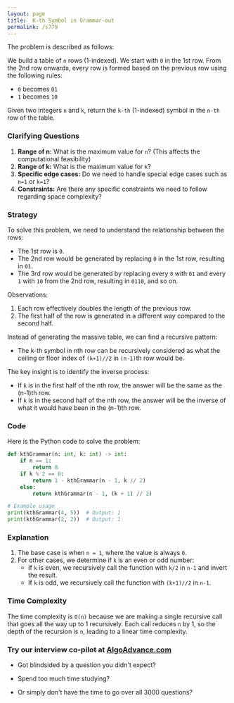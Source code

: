 ```yaml
---
layout: page
title:  K-th Symbol in Grammar-out
permalink: /s779
---
```


The problem is described as follows:

We build a table of `n` rows (1-indexed). We start with `0` in the 1st row. From the 2nd row onwards, every row is formed based on the previous row using the following rules:

- `0` becomes `01`
- `1` becomes `10`

Given two integers `n` and `k`, return the `k-th` (1-indexed) symbol in the `n-th` row of the table.

### Clarifying Questions

1. **Range of n:** What is the maximum value for `n`? (This affects the computational feasibility)
2. **Range of k:** What is the maximum value for `k`?
3. **Specific edge cases:** Do we need to handle special edge cases such as `n=1` or `k=1`?
4. **Constraints:** Are there any specific constraints we need to follow regarding space complexity?

### Strategy

To solve this problem, we need to understand the relationship between the rows:

- The 1st row is `0`.
- The 2nd row would be generated by replacing `0` in the 1st row, resulting in `01`.
- The 3rd row would be generated by replacing every `0` with `01` and every `1` with `10` from the 2nd row, resulting in `0110`, and so on.

Observations:
1. Each row effectively doubles the length of the previous row.
2. The first half of the row is generated in a different way compared to the second half.

Instead of generating the massive table, we can find a recursive pattern:
- The k-th symbol in nth row can be recursively considered as what the ceiling or floor index of `(k+1)//2` in `(n-1)`th row would be.

The key insight is to identify the inverse process:
- If `k` is in the first half of the nth row, the answer will be the same as the (n-1)th row.
- If `k` is in the second half of the nth row, the answer will be the inverse of what it would have been in the (n-1)th row.

### Code

Here is the Python code to solve the problem:

```python
def kthGrammar(n: int, k: int) -> int:
    if n == 1:
        return 0
    if k % 2 == 0:
        return 1 - kthGrammar(n - 1, k // 2)
    else:
        return kthGrammar(n - 1, (k + 1) // 2)

# Example usage
print(kthGrammar(4, 5))  # Output: 1
print(kthGrammar(2, 2))  # Output: 1
```

### Explanation

1. The base case is when `n = 1`, where the value is always `0`.
2. For other cases, we determine if `k` is an even or odd number:
   - If `k` is even, we recursively call the function with `k/2` in `n-1` and invert the result.
   - If `k` is odd, we recursively call the function with `(k+1)//2` in `n-1`.

### Time Complexity

The time complexity is `O(n)` because we are making a single recursive call that goes all the way up to 1 recursively. Each call reduces `n` by 1, so the depth of the recursion is `n`, leading to a linear time complexity.


### Try our interview co-pilot at [AlgoAdvance.com](https://algoAdvance.com)

- Got blindsided by a question you didn't expect?

- Spend too much time studying?

- Or simply don't have the time to go over all 3000 questions?

